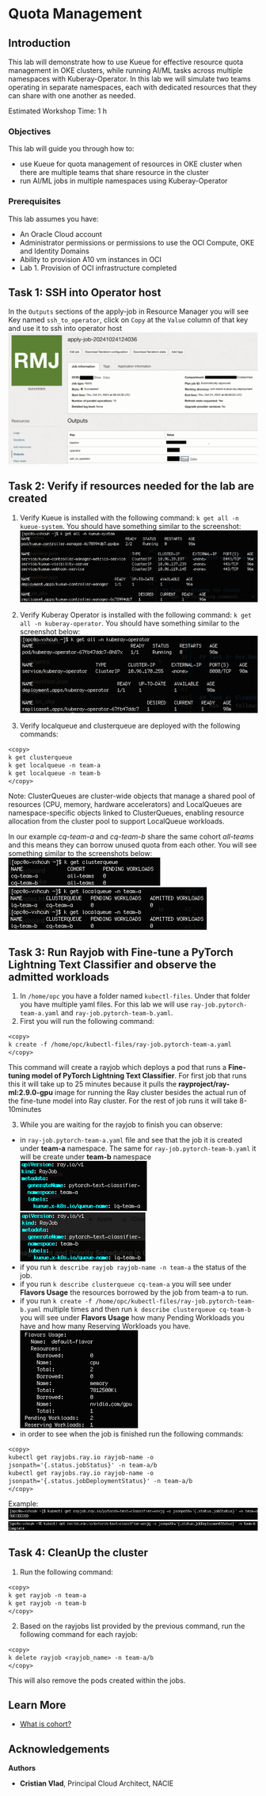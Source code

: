# Quota Management

## Introduction

This lab will demonstrate how to use Kueue for effective resource quota management in OKE clusters, while running AI/ML tasks across multiple namespaces with Kuberay-Operator. In this lab we will simulate two teams operating in separate namespaces, each with dedicated resources that they can share with one another as needed.
 
Estimated Workshop Time: 1 h

### Objectives

This lab will guide you through how to:
- use Kueue for quota management of resources in OKE cluster when there are multiple teams that share resource in the cluster
- run AI/ML jobs in multiple namespaces using Kuberay-Operator

### Prerequisites

This lab assumes you have:

* An Oracle Cloud account
* Administrator permissions or permissions to use the OCI Compute, OKE and Identity Domains
* Ability to provision A10 vm instances in OCI
* Lab 1. Provision of OCI infrastructure completed


## Task 1: SSH into Operator host
In the ```Outputs``` sections of the apply-job in Resource Manager you will see Key named ```ssh_to_operator```, click on ``` Copy ``` at the ```Value``` column of that key and use it to ssh into operator host
![SSH Operator](images/ssh_to_operator.png)

## Task 2: Verify if resources needed for the lab are created

1. Verify Kueue is installed with the following command: ```k get all -n kueue-system```. You should have something similar to the screenshot:
![Kueue System](images/kueue-system.png)

2. Verify Kuberay Operator is installed with the following command: ```k get all -n kuberay-operator```. You should have something similar to the screenshot below:
![Kuberay Operator](images/kuberay-operator.png)

3. Verify localqueue and clusterqueue are deployed with the following commands: 
```
<copy>
k get clusterqueue 
k get localqueue -n team-a 
k get localqueue -n team-b 
</copy>
```
Note: ClusterQueues are cluster-wide objects that manage a shared pool of resources (CPU, memory, hardware accelerators) and LocalQueues are namespace-specific objects linked to ClusterQueues, enabling resource allocation from the cluster pool to support LocalQueue workloads. 

In our example *cq-team-a* and *cq-team-b* share the same cohort *all-teams* and this means they can borrow unused quota from each other. You will see something similar to the screenshots below:
![Cluster Queue](images/clusterqueue.png)    
![Local Queue](images/localqueue.png)



## Task 3: Run Rayjob with Fine-tune a PyTorch Lightning Text Classifier and observe the admitted workloads
1. In ```/home/opc``` you have a folder named ```kubectl-files```. Under that folder you have multiple yaml files. For this lab we will use ```ray-job.pytorch-team-a.yaml``` and ```ray-job.pytorch-team-b.yaml```. 
2. First you will run the following command: 
``` 
<copy>
k create -f /home/opc/kubectl-files/ray-job.pytorch-team-a.yaml
</copy>
```
This command will create a rayjob which deploys a pod that runs a **Fine-tuning model of PyTorch Lightning Text Classifier**. For first job that runs this it will take up to 25 minutes because it pulls the **rayproject/ray-ml:2.9.0-gpu** image for running the Ray cluster besides the actual run of the fine-tune model into Ray cluster. For the rest of job runs it will take 8-10minutes

3. While you are waiting for the rayjob to finish you can observe:
- in ```ray-job.pytorch-team-a.yaml``` file and see that the job it is created under **team-a** namespace. The same for ```ray-job.pytorch-team-b.yaml``` it will be create under **team-b** namespace
![RayJob Team-A](images/rayjob-team-a.png)
![RayJob Team-B](images/rayjob-team-b.png)
- if you run ```k describe rayjob rayjob-name -n team-a``` the status of the job.
- if you run ```k describe clusterqueue cq-team-a``` you will see under **Flavors Usage** the resources borrowed by the job from team-a to run.
- if you run ```k create -f /home/opc/kubectl-files/ray-job.pytorch-team-b.yaml``` multiple times and then run ```k describe clusterqueue cq-team-b``` you will see under **Flavors Usage** how many Pending Workloads you have and how many Reserving Workloads you have.
![ResourceFlavors](images/resourceflavors.png)
- in order to see when the job is finished run the following commands:

```
<copy>
kubectl get rayjobs.ray.io rayjob-name -o jsonpath='{.status.jobStatus}' -n team-a/b
kubectl get rayjobs.ray.io rayjob-name -o jsonpath='{.status.jobDeploymentStatus}' -n team-a/b
</copy>
```
Example:
![Succeded](images/succeded.png)
![Complete](images/complete.png)


## Task 4: CleanUp the cluster
1. Run the following command: 
``` 
<copy>
k get rayjob -n team-a
k get rayjob -n team-b
</copy>
```
2. Based on the rayjobs list provided by the previous command, run the following command for each rayjob: 
```
<copy>
k delete rayjob <rayjob_name> -n team-a/b
</copy>
```  
This will also remove the pods created within the jobs.



## Learn More

* [What is cohort?](https://kueue.sigs.k8s.io/docs/concepts/cluster_queue/#cohort)


## Acknowledgements

**Authors**

* **Cristian Vlad**, Principal Cloud Architect, NACIE